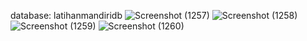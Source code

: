 database: latihanmandiridb
![Screenshot (1257)](https://user-images.githubusercontent.com/71547739/181935906-7ce2629f-abd3-4096-bfd6-d671b902f2e0.png)
![Screenshot (1258)](https://user-images.githubusercontent.com/71547739/181935909-be8e0b5b-d914-48c7-9a93-50c51dbd8277.png)
![Screenshot (1259)](https://user-images.githubusercontent.com/71547739/181935911-345f282f-e2c4-448f-a626-97ef2b8e631e.png)
![Screenshot (1260)](https://user-images.githubusercontent.com/71547739/181935912-ce841e01-4701-4a7d-ae16-c8484d2b26e4.png)
